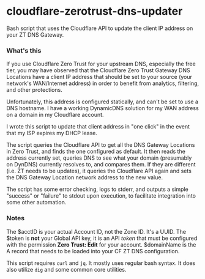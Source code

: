 # cloudflare-zerotrust-dns-updater
Bash script that uses the Cloudflare API to update the client IP address on your ZT DNS Gateway. 

### What's this
If you use Cloudflare Zero Trust for your upstream DNS, especially the free tier, you may have observed that the Cloudflare Zero Trust Gateway DNS Locations have a client IP address that should be set to your source (your network's WAN/Internet address) in order to benefit from analytics, filtering, and other protections.

Unfortunately, this address is configured statically, and can't be set to use a DNS hostname. I have a working DynamicDNS solution for my WAN address on a domain in my Cloudflare account.

I wrote this script to update that client address in "one click" in the event that my ISP expires my DHCP lease.

The script queries the Cloudflare API to get all the DNS Gateway Locations in Zero Trust, and finds the one configured as default. It then reads the address currently set, queries DNS to see what your domain (presumably on DynDNS) currently resolves to, and compares them. If they are different (i.e. ZT needs to be updates), it queries the Cloudflare API again and sets the DNS Gateway Location network address to the new value.

The script has some error checking, logs to stderr, and outputs a simple "success" or "failure" to stdout upon execution, to facilitate integration into some other automation.

### Notes

The $acctID is your actual Account ID, not the Zone ID. It's a UUID. The $token is **not** your Global API key, it is an API _token_ that must  be configured with the permission **Zero Trust: Edit** for your account. $domainName is the A record that needs to be loaded into your CF ZT DNS configuration.

This script requires `curl` and `jq`. It mostly uses regular bash syntax. It does also utilize `dig` and some common core utilities.
